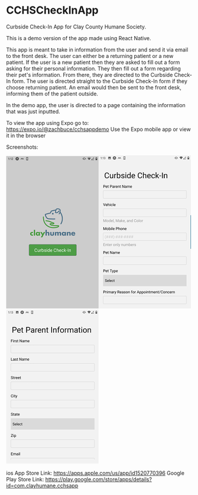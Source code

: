 # CCHSCheckInApp
Curbside Check-In App for Clay County Humane Society.

This is a demo version of the app made using React Native.

This app is meant to take in information from the user and send it via email to the front desk. The user can either be a returning patient or a new patient. If the user is a new
patient then they are asked to fill out a form asking for their personal information. They then fill out a form regarding their pet's information. From there, they are directed to 
the Curbside Check-In form. The user is directed straight to the Curbside Check-In form if they choose returning patient. An email would then be sent to the front desk, informing 
them of the patient outside.

In the demo app, the user is directed to a page containing the information that was just inputted. 

To view the app using Expo go to: https://expo.io/@zachbuce/cchsappdemo
Use the Expo mobile app or view it in the browser

Screenshots:

<img src="assets/imgs/appstore1.png" width="250"><img src="assets/imgs/appstore2.png" width="250"><img src="assets/imgs/appstore3.png" width="250">

ios App Store Link: https://apps.apple.com/us/app/id1520770396
Google Play Store Link: https://play.google.com/store/apps/details?id=com.clayhumane.cchsapp
